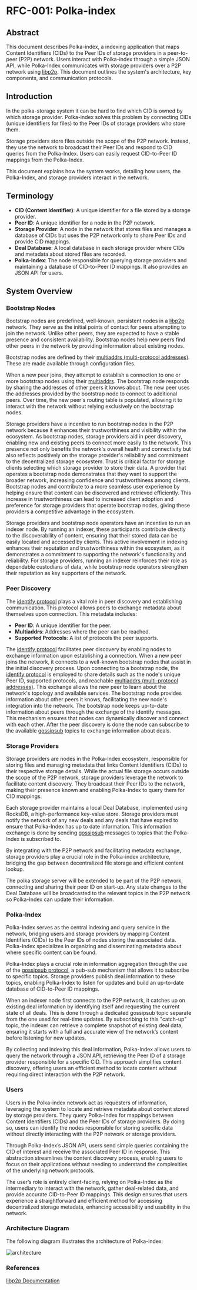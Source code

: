 # RFC-001: Polka-index

## Abstract

This document describes Polka-index, a indexing application that maps Content Identifiers (CIDs) to the Peer IDs of storage providers in a peer-to-peer (P2P) network. Users interact with Polka-index through a simple JSON API, while Polka-Index communicates with storage providers over a P2P network using [libp2p](https://docs.libp2p.io/). This document outlines the system's architecture, key components, and communication protocols.

## Introduction

In the polka-storage system it can be hard to find which CID is owned by which storage provider. Polka-index solves this problem by connecting CIDs (unique identifiers for files) to the Peer IDs of storage providers who store them.

Storage providers store files outside the scope of the P2P network. Instead, they use the network to broadcast their Peer IDs and respond to CID queries from the Polka-Index. Users can easily request CID-to-Peer ID mappings from the Polka-Index.

This document explains how the system works, detailing how users, the Polka-Index, and storage providers interact in the network.

## Terminology

- **CID (Content Identifier)**: A unique identifier for a file stored by a storage provider.
- **Peer ID**: A unique identifier for a node in the P2P network.
- **Storage Provider**: A node in the network that stores files and manages a database of CIDs but uses the P2P network only to share Peer IDs and provide CID mappings.
- **Deal Database**: A local database in each storage provider where CIDs and metadata about stored files are recorded.
- **Polka-Index**: The node responsible for querying storage providers and maintaining a database of CID-to-Peer ID mappings. It also provides an JSON API for users.

## System Overview

### Bootstrap Nodes

Bootstrap nodes are predefined, well-known, persistent nodes in a [libp2p](https://docs.libp2p.io/) network. They serve as the initial points of contact for peers attempting to join the network. Unlike other peers, they are expected to have a stable presence and consistent availability. Bootstrap nodes help new peers find other peers in the network by providing information about existing nodes.

Bootstrap nodes are defined by their [multiaddrs (multi-protocol addresses)](https://github.com/libp2p/specs/blob/master/addressing/README.md#multiaddr-in-libp2p). These are made available through configuration files.

When a new peer joins, they attempt to establish a connection to one or more bootstrap nodes using their [multiaddrs](https://github.com/libp2p/specs/blob/master/addressing/README.md#multiaddr-in-libp2p). The bootstrap node responds by sharing the addresses of other peers it knows about. The new peer uses the addresses provided by the bootstrap node to connect to additional peers. Over time, the new peer's routing table is populated, allowing it to interact with the network without relying exclusively on the bootstrap nodes.

Storage providers have a incentive to run bootstrap nodes in the P2P network because it enhances their trustworthiness and visibility within the ecosystem. As bootstrap nodes, storage providers aid in peer discovery, enabling new and existing peers to connect more easily to the network. This presence not only benefits the network's overall health and connectivity but also reflects positively on the storage provider's reliability and commitment to the decentralized storage ecosystem.
Trust is critical factor for storage clients selecting which storage provider to store their data. A provider that operates a bootstrap node demonstrates that they want to support the broader network, increasing confidence and trustworthiness among clients. Bootstrap nodes and contribute to a more seamless user experience by helping ensure that content can be discovered and retrieved efficiently. This increase in trustworthiness can lead to increased client adoption and preference for storage providers that operate bootstrap nodes, giving these providers a competitive advantage in the ecosystem.

Storage providers and bootstrap node operators have an incentive to run an indexer node. By running an indexer, these participants contribute directly to the discoverability of content, ensuring that their stored data can be easily located and accessed by clients. This active involvement in indexing enhances their reputation and trustworthiness within the ecosystem, as it demonstrates a commitment to supporting the network's functionality and reliability. For storage providers, running an indexer reinforces their role as dependable custodians of data, while bootstrap node operators strengthen their reputation as key supporters of the network.

### Peer Discovery

The [identify protocol](https://github.com/libp2p/specs/blob/master/identify/README.md#identify-v100) plays a vital role in peer discovery and establishing communication. This protocol allows peers to exchange metadata about themselves upon connection. This metadata includes:

- **Peer ID**: A unique identifier for the peer.
- **Multiaddrs**: Addresses where the peer can be reached.
- **Supported Protocols**: A list of protocols the peer supports.

The [identify protocol](https://github.com/libp2p/specs/blob/master/identify/README.md#identify-v100) facilitates peer discovery by enabling nodes to exchange information upon establishing a connection. When a new peer joins the network, it connects to a well-known bootstrap nodes that assist in the initial discovery process. Upon connecting to a bootstrap node, the [identify protocol](https://github.com/libp2p/specs/blob/master/identify/README.md#identify-v100) is employed to share details such as the node's unique Peer ID, supported protocols, and reachable [multiaddrs (multi-protocol addresses)](https://github.com/libp2p/specs/blob/master/addressing/README.md#multiaddr-in-libp2p). This exchange allows the new peer to learn about the network's topology and available services. The bootstrap node provides information about other peers it knows, facilitating the new node's integration into the network. The bootstrap node keeps up-to-date information about peers through the exchange of the identify messages. This mechanism ensures that nodes can dynamically discover and connect with each other. After the peer discovery is done the node can subscribe to the available [gossipsub](https://github.com/libp2p/specs/blob/master/pubsub/gossipsub/README.md) topics to exchange information about deals.

### Storage Providers

Storage providers are nodes in the Polka-Index ecosystem, responsible for storing files and managing metadata that links Content Identifiers (CIDs) to their respective storage details. While the actual file storage occurs outside the scope of the P2P network, storage providers leverage the network to facilitate content discovery. They broadcast their Peer IDs to the network, making their presence known and enabling Polka-Index to query them for CID mappings.

Each storage provider maintains a local Deal Database, implemented using RocksDB, a high-performance key-value store. Storage providers must notify the network of any new deals and any deals that have expired to ensure that Polka-Index has up to date information. This information exchange is done by sending [gossipsub](https://github.com/libp2p/specs/blob/master/pubsub/gossipsub/README.md) messages to topics that the Polka-Index is subscribed to.

By integrating with the P2P network and facilitating metadata exchange, storage providers play a crucial role in the Polka-index architecture, bridging the gap between decentralized file storage and efficient content lookup.

The polka storage server will be extended to be part of the P2P network, connecting and sharing their peer ID on start-up. Any state changes to the Deal Database will be broadcasted to the relevant topics in the P2P network so Polka-Index can update their information.

### Polka-Index

Polka-Index serves as the central indexing and query service in the network, bridging users and storage providers by mapping Content Identifiers (CIDs) to the Peer IDs of nodes storing the associated data. Polka-Index specializes in organizing and disseminating metadata about where specific content can be found.

Polka-Index plays a crucial role in information aggregation through the use of the [gossipsub protocol](https://github.com/libp2p/specs/blob/master/pubsub/gossipsub/README.md), a pub-sub mechanism that allows it to subscribe to specific topics. Storage providers publish deal information to these topics, enabling Polka-Index to listen for updates and build an up-to-date database of CID-to-Peer ID mappings.

When an indexer node first connects to the P2P network, it catches up on existing deal information by identifying itself and requesting the current state of all deals. This is done through a dedicated gossipsub topic separate from the one used for real-time updates. By subscribing to this "catch-up" topic, the indexer can retrieve a complete snapshot of existing deal data, ensuring it starts with a full and accurate view of the network’s content before listening for new updates.

By collecting and indexing this deal information, Polka-Index allows users to query the network through a JSON API, retrieving the Peer ID of a storage provider responsible for a specific CID. This approach simplifies content discovery, offering users an efficient method to locate content without requiring direct interaction with the P2P network.

### Users

Users in the Polka-index network act as requesters of information, leveraging the system to locate and retrieve metadata about content stored by storage providers. They query Polka-Index for mappings between Content Identifiers (CIDs) and the Peer IDs of storage providers. By doing so, users can identify the nodes responsible for storing specific data without directly interacting with the P2P network or storage providers.

Through Polka-Index’s JSON API, users send simple queries containing the CID of interest and receive the associated Peer ID in response. This abstraction streamlines the content discovery process, enabling users to focus on their applications without needing to understand the complexities of the underlying network protocols.

The user’s role is entirely client-facing, relying on Polka-Index as the intermediary to interact with the network, gather deal-related data, and provide accurate CID-to-Peer ID mappings. This design ensures that users experience a straightforward and efficient method for accessing decentralized storage metadata, enhancing accessibility and usability in the network.

### Architecture Diagram

The following diagram illustrates the architecture of Polka-index:

![architecture](assets/Polka-indexer.svg)

### References

[libp2p Documentation](https://docs.libp2p.io/)
